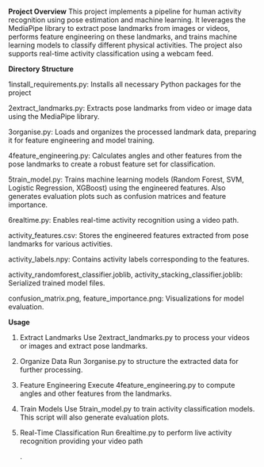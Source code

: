 **Project Overview**
This project implements a pipeline for human activity recognition using pose estimation and machine learning. It leverages the MediaPipe library to extract pose landmarks from images or videos, performs feature engineering on these landmarks, and trains machine learning models to classify different physical activities. The project also supports real-time activity classification using a webcam feed.

**Directory Structure**

 1install_requirements.py: Installs all necessary Python packages for the project

 2extract_landmarks.py: Extracts pose landmarks from video or image data using the MediaPipe library.

 3organise.py: Loads and organizes the processed landmark data, preparing it for feature engineering and model training.

 4feature_engineering.py: Calculates angles and other features from the pose landmarks to create a robust feature set for classification.

 5train_model.py: Trains machine learning models (Random Forest, SVM, Logistic Regression, XGBoost) using the engineered features. Also generates evaluation plots such as confusion matrices and feature importance.

 6realtime.py: Enables real-time activity recognition using a video path.

 activity_features.csv: Stores the engineered features extracted from pose landmarks for various activities.

 activity_labels.npy: Contains activity labels corresponding to the features.

 activity_randomforest_classifier.joblib, activity_stacking_classifier.joblib: Serialized trained model files.

 confusion_matrix.png, feature_importance.png: Visualizations for model evaluation.


 **Usage**
1. Extract Landmarks
     Use 2extract_landmarks.py to process your videos or images and extract pose landmarks.

2. Organize Data
    Run 3organise.py to structure the extracted data for further processing.

3. Feature Engineering
    Execute 4feature_engineering.py to compute angles and other features from the landmarks.

4. Train Models
    Use 5train_model.py to train activity classification models. This script will also generate evaluation plots.

5. Real-Time Classification
    Run 6realtime.py to perform live activity recognition providing your video path

   .
